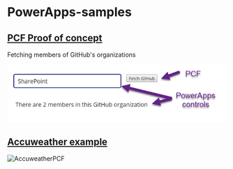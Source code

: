 # PowerApps-samples

## [PCF Proof of concept](https://github.com/Eickhel/PCF-Samples/tree/master/PCF%20POC)
Fetching members of GitHub's organizations

![PCFPOC](https://github.com/Eickhel/PowerApps-samples/raw/master/PCF%20POC/images/GitHubPCF.png)

## [Accuweather example](https://github.com/Eickhel/PCF-Samples/tree/master/AccuweatherPCF)

![AccuweatherPCF](https://github.com/Eickhel/PCF-Samples/raw/master/AccuweatherPCF/PowerWeather.png)